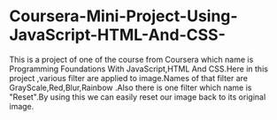 # Coursera-Mini-Project-Using-JavaScript-HTML-And-CSS-
This is a project of one of the course from Coursera which name is Programming Foundations With JavaScript,HTML And CSS.Here in this project ,various filter are applied to image.Names of that filter are GrayScale,Red,Blur,Rainbow .Also there is one filter which name is "Reset".By using this we can easily reset our image back to its original image.

